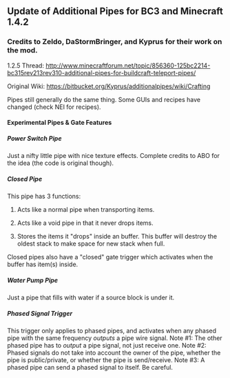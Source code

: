 ## Update of Additional Pipes for BC3 and Minecraft 1.4.2

### Credits to Zeldo, DaStormBringer, and Kyprus for their work on the mod.

1.2.5 Thread: http://www.minecraftforum.net/topic/856360-125bc2214-bc315rev213rev310-additional-pipes-for-buildcraft-teleport-pipes/

Original Wiki: https://bitbucket.org/Kyprus/additionalpipes/wiki/Crafting

Pipes still generally do the same thing. Some GUIs and recipes have changed (check NEI for recipes).

#### Experimental Pipes & Gate Features ####

##### Power Switch Pipe #####

Just a nifty little pipe with nice texture effects. Complete credits to ABO for the idea (the code is original though).

##### Closed Pipe #####

This pipe has 3 functions:

1. Acts like a normal pipe when transporting items.

2. Acts like a void pipe in that it never drops items.

3. Stores the items it "drops" inside an buffer. This buffer will destroy the oldest stack to make space for new stack when full.

Closed pipes also have a "closed" gate trigger which activates when the buffer has item(s) inside.

##### Water Pump Pipe #####

Just a pipe that fills with water if a source block is under it.

##### Phased Signal Trigger #####

This trigger only applies to phased pipes, and activates when any phased pipe with the same frequency *outputs* a pipe wire signal.
Note #1: The other phased pipe has to *output* a pipe signal, not just receive one.
Note #2: Phased signals do not take into account the owner of the pipe, whether the pipe is public/private, or whether the pipe is send/receive.
Note #3: A phased pipe can send a phased signal to itself. Be careful.